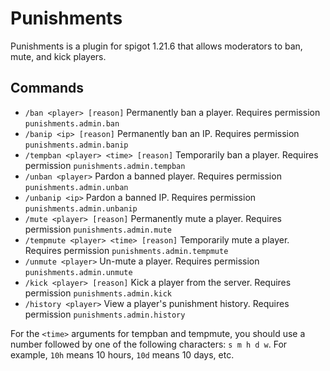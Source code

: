 # Punishments
Punishments is a plugin for spigot 1.21.6 that allows moderators to ban, mute, and kick players.

## Commands
- `/ban <player> [reason]` Permanently ban a player. Requires permission `punishments.admin.ban`
- `/banip <ip> [reason]` Permanently ban an IP. Requires permission `punishments.admin.banip`
- `/tempban <player> <time> [reason]` Temporarily ban a player. Requires permission `punishments.admin.tempban`
- `/unban <player>` Pardon a banned player. Requires permission `punishments.admin.unban`
- `/unbanip <ip>` Pardon a banned IP. Requires permission `punishments.admin.unbanip`
- `/mute <player> [reason]` Permanently mute a player. Requires permission `punishments.admin.mute`
- `/tempmute <player> <time> [reason]` Temporarily mute a player. Requires permission `punishments.admin.tempmute`
- `/unmute <player>` Un-mute a player. Requires permission `punishments.admin.unmute`
- `/kick <player> [reason]` Kick a player from the server. Requires permission `punishments.admin.kick`
- `/history <player>` View a player's punishment history. Requires permission `punishments.admin.history`

For the `<time>` arguments for tempban and tempmute, you should use a number followed by one of the following characters: `s m h d w`. For example, `10h` means 10 hours, `10d` means 10 days, etc.
